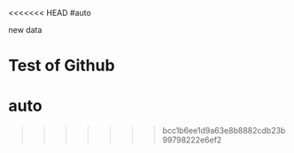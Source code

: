 <<<<<<< HEAD
#auto

new data

Test of Github
=======
# auto
>>>>>>> bcc1b6ee1d9a63e8b8882cdb23b99798222e6ef2
